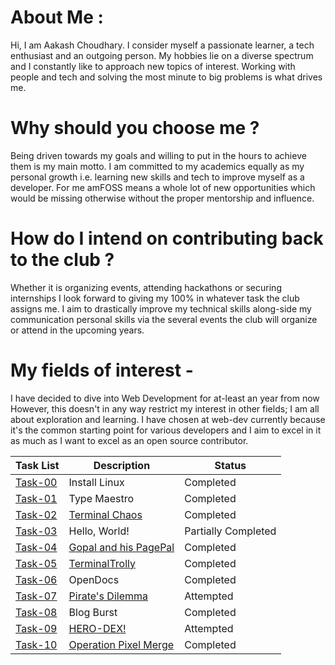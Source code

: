 # **About Me** :
  Hi, I am Aakash Choudhary. I consider myself a passionate learner, a tech enthusiast and an outgoing person. My hobbies lie on a diverse spectrum and I constantly
  like to approach new topics of interest. Working with people and tech and solving the most minute to big problems is what drives me.
# Why should you choose me ?
  Being driven towards my goals and willing to put in the hours to achieve them is my main motto.
  I am committed to my academics equally as my personal growth i.e. learning new skills and tech to improve myself as a developer.
  For me amFOSS means a whole lot of new opportunities which would be missing otherwise without the proper mentorship and influence. 
# How do I intend on contributing back to the club ?
  Whether it is organizing events, attending hackathons or securing internships I look forward to giving my 100%
  in whatever task the club assigns me.
  I aim to drastically improve my technical skills along-side my communication personal skills via the several events the club will organize or attend in the upcoming years.
# My fields of interest -
  I have decided to dive into Web Development for at-least an year from now
  However, this doesn't in any way restrict my interest in other fields; I am all about exploration and learning.
  I have chosen at web-dev currently because it's the common starting point for various developers and I aim to excel in it as much as I want to excel as an open source contributor.

<table>
  <thead>
    <tr>
      <th><strong>Task List</strong></th>
      <th><strong>Description</strong></th>
      <th><strong>Status</strong></th>
    </tr>
  </thead>
  <tbody>
    <tr>
      <td><a href="https://github.com/Aakashchoudhary24/amfoss-tasks/tree/main/task-00">Task-00</tda>
      <td>Install Linux</td>
      <td>Completed</td>
    </tr>
    <tr>
      <td><a href="https://github.com/Aakashchoudhary24/amfoss-tasks/tree/main/task-01">Task-01</tda>
      <td>Type Maestro</td>
      <td>Completed</td>
    </tr>
    <tr>
      <td><a href="https://github.com/Aakashchoudhary24/amfoss-tasks/tree/main/task-02">Task-02</tda>
      <td><a href="https://github.com/amansxcalibur/Terminal-Chaos">Terminal Chaos</td>
      <td>Completed</td>
    </tr>
    <tr>
      <td><a href="https://github.com/Aakashchoudhary24/amfoss-tasks/tree/main/task-03">Task-03</tda>
      <td>Hello, World!</td>
      <td>Partially Completed</td>
    </tr>
    <tr>
      <td><a href="https://github.com/Aakashchoudhary24/amfoss-tasks/tree/main/task-04">Task-04</tda>
      <td><a href="https://github.com/shraavv/PagePal-Telegram-bot-phase2">Gopal and his PagePal</td>
      <td>Completed</td>
    </tr>
    <tr>
      <td><a href="https://github.com/Aakashchoudhary24/amfoss-tasks/tree/main/task-05">Task-05</tda>
      <td><a href="https://github.com/swayam-agrahari/TerminalTrolly">TerminalTrolly</td>
      <td>Completed</td>
    </tr>
    <tr>
      <td><a href="https://github.com/Aakashchoudhary24/amfoss-tasks/tree/main/task-06">Task-06</tda>
      <td>OpenDocs</td>
      <td>Completed</td>
    </tr>
    <tr>
      <td><a href="https://github.com/Aakashchoudhary24/amfoss-tasks/tree/main/task-07">Task-07</tda>
      <td><a href="https://github.com/hrideshmg/Pirates-Dilemma">Pirate's Dilemma</td>
      <td>Attempted</td>
    </tr>
    <tr>
      <td><a href="https://github.com/Aakashchoudhary24/amfoss-tasks/tree/main/task-08">Task-08</tda>
      <td>Blog Burst</td>
      <td>Completed</td>
    </tr>
    <tr>
      <td><a href="https://github.com/Aakashchoudhary24/amfoss-tasks/tree/main/task-09">Task-09</tda>
      <td><a href="https://github.com/chimnayajith/hero-dex-phase2//">HERO-DEX!</td>
      <td>Attempted</td>
    </tr>
    <tr>
      <td><a href="https://github.com/Aakashchoudhary24/amfoss-tasks/tree/main/task-10">Task-10</tda>
      <td><a href="https://github.com/hrideshmg/Operation-Pixel-Merge">Operation Pixel Merge</td>
      <td>Completed</td>
    </tr>
  </tbody>
</table>